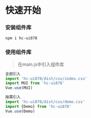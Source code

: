 # 快速开始

### 安装组件库
```bash
npm i hc-ui878
```

### 使用组件库
> 在main.js中引入组件库

```javascript
全部引入
import 'hc-ui878/dist/css/index.css'
import MUI from 'hc-ui878'
Vue.use(MUI)

按需引入
import 'hc-ui878/dist/css/demo.css'
import {Demo} from 'hc-ui878'
Vue.use(Demo)
```
